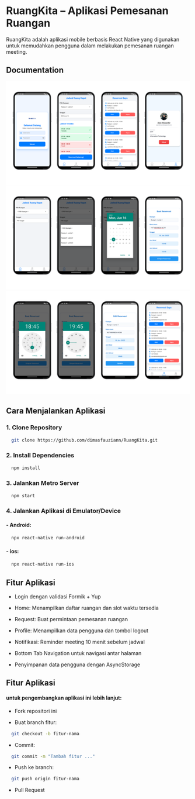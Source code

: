 
# RuangKita – Aplikasi Pemesanan Ruangan

RuangKita adalah aplikasi mobile berbasis React Native yang digunakan untuk memudahkan pengguna dalam melakukan pemesanan ruangan meeting.





## Documentation

![App Screenshot](./image/1.png)
![App Screenshot](./image/2.png)
![App Screenshot](./image/3.png)

## Cara Menjalankan Aplikasi

### 1. Clone Repository

```bash
  git clone https://github.com/dimasfauziann/RuangKita.git
```

### 2. Install Dependencies

```bash
  npm install
```

### 3. Jalankan Metro Server

```bash
  npm start
```

### 4. Jalankan Aplikasi di Emulator/Device

#### - Android:

```bash
  npx react-native run-android
```
#### - ios:

```bash
  npx react-native run-ios
```


## Fitur Aplikasi
- Login dengan validasi Formik + Yup

- Home: Menampilkan daftar ruangan dan slot waktu tersedia

- Request: Buat permintaan pemesanan ruangan

- Profile: Menampilkan data pengguna dan tombol logout

- Notifikasi: Reminder meeting 10 menit sebelum jadwal

- Bottom Tab Navigation untuk navigasi antar halaman

- Penyimpanan data pengguna dengan AsyncStorage




## Fitur Aplikasi
#### untuk pengembangkan aplikasi ini lebih lanjut:
- Fork repositori ini

- Buat branch fitur: 
```bash
  git checkout -b fitur-nama
```
- Commit: 
```bash
  git commit -m "Tambah fitur ..."
```
- Push ke branch: 
```bash
  git push origin fitur-nama
```
- Pull Request



